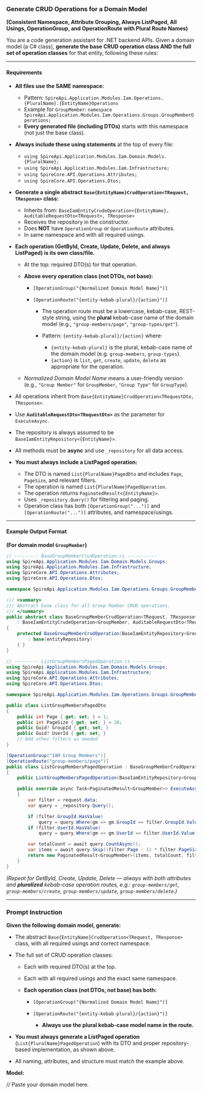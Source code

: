 ﻿### Generate CRUD Operations for a Domain Model

**(Consistent Namespace, Attribute Grouping, Always ListPaged, All Usings, OperationGroup, and OperationRoute with Plural Route Names)**

You are a code generation assistant for .NET backend APIs.
Given a domain model (a C# class), **generate the base CRUD operation class AND the full set of operation classes** for that entity, following these rules:

---

#### **Requirements**

* **All files use the SAME namespace:**

  * Pattern:
    `SpireApi.Application.Modules.Iam.Operations.{PluralName}.{EntityName}Operations`
  * Example for `GroupMember`:
    `namespace SpireApi.Application.Modules.Iam.Operations.Groups.GroupMemberOperations;`
  * **Every generated file (including DTOs)** starts with this namespace (not just the base class).

* **Always include these using statements** at the top of every file:

  * `using SpireApi.Application.Modules.Iam.Domain.Models.{PluralName};`
  * `using SpireApi.Application.Modules.Iam.Infrastructure;`
  * `using SpireCore.API.Operations.Attributes;`
  * `using SpireCore.API.Operations.Dtos;`

* **Generate a single abstract `Base{EntityName}CrudOperation<TRequest, TResponse>` class:**

  * Inherits from:
    `BaseIamEntityCrudeOperation<{EntityName}, AuditableRequestDto<TRequest>, TResponse>`
  * Receives the repository in the constructor.
  * Does **NOT** have `OperationGroup` or `OperationRoute` attributes.
  * In same namespace and with all required usings.

* **Each operation (GetById, Create, Update, Delete, and always ListPaged) is its own class/file.**

  * At the top: required DTO(s) for that operation.
  * **Above every operation class (not DTOs, not base):**

    * `[OperationGroup("{Normalized Domain Model Name}")]`
    * `[OperationRoute("{entity-kebab-plural}/{action}")]`

      * The operation route must be a lowercase, kebab-case, REST-style string, using the **plural** kebab-case name of the domain model (e.g., `"group-members/page"`, `"group-types/get"`).
      * Pattern: `{entity-kebab-plural}/{action}` where:

        * `{entity-kebab-plural}` is the plural, kebab-case name of the domain model (e.g. `group-members`, `group-types`).
        * `{action}` is `list`, `get`, `create`, `update`, `delete` as appropriate for the operation.
  * *Normalized Domain Model Name* means a user-friendly version (e.g., `"Group Member"` for `GroupMember`, `"Group Type"` for `GroupType`).

* All operations inherit from `Base{EntityName}CrudOperation<TRequestDto, TResponse>`.

* Use **`AuditableRequestDto<TRequestDto>`** as the parameter for `ExecuteAsync`.

* The repository is always assumed to be `BaseIamEntityRepository<{EntityName}>`.

* All methods must be **async** and use `_repository` for all data access.

* **You must always include a ListPaged operation:**

  * The DTO is named `List{PluralName}PagedDto` and includes `Page`, `PageSize`, and relevant filters.
  * The operation is named `List{PluralName}PagedOperation`.
  * The operation returns `PaginatedResult<{EntityName}>`.
  * Uses `_repository.Query()` for filtering and paging.
  * Operation class has both `[OperationGroup("...")]` and `[OperationRoute("...")]` attributes, and namespace/usings.

---

#### **Example Output Format**

**(For domain model `GroupMember`)**

```csharp
// --------- BaseGroupMemberCrudOperation.cs -----------
using SpireApi.Application.Modules.Iam.Domain.Models.Groups;
using SpireApi.Application.Modules.Iam.Infrastructure;
using SpireCore.API.Operations.Attributes;
using SpireCore.API.Operations.Dtos;

namespace SpireApi.Application.Modules.Iam.Operations.Groups.GroupMemberOperations;

/// <summary>
/// Abstract base class for all Group Member CRUD operations.
/// </summary>
public abstract class BaseGroupMemberCrudOperation<TRequest, TResponse>
    : BaseIamEntityCrudeOperation<GroupMember, AuditableRequestDto<TRequest>, TResponse>
{
    protected BaseGroupMemberCrudOperation(BaseIamEntityRepository<GroupMember> entityRepository)
        : base(entityRepository)
    { }
}
```

```csharp
// --------- ListGroupMembersPagedOperation.cs -----------
using SpireApi.Application.Modules.Iam.Domain.Models.Groups;
using SpireApi.Application.Modules.Iam.Infrastructure;
using SpireCore.API.Operations.Attributes;
using SpireCore.API.Operations.Dtos;

namespace SpireApi.Application.Modules.Iam.Operations.Groups.GroupMemberOperations;

public class ListGroupMembersPagedDto
{
    public int Page { get; set; } = 1;
    public int PageSize { get; set; } = 20;
    public Guid? GroupId { get; set; }
    public Guid? UserId { get; set; }
    // Add other filters as needed
}

[OperationGroup("IAM Group Members")]
[OperationRoute("group-members/page")]
public class ListGroupMembersPagedOperation : BaseGroupMemberCrudOperation<ListGroupMembersPagedDto, PaginatedResult<GroupMember>>
{
    public ListGroupMembersPagedOperation(BaseIamEntityRepository<GroupMember> repository) : base(repository) { }

    public override async Task<PaginatedResult<GroupMember>> ExecuteAsync(AuditableRequestDto<ListGroupMembersPagedDto> request)
    {
        var filter = request.data;
        var query = _repository.Query();

        if (filter.GroupId.HasValue)
            query = query.Where(gm => gm.GroupId == filter.GroupId.Value);
        if (filter.UserId.HasValue)
            query = query.Where(gm => gm.UserId == filter.UserId.Value);

        var totalCount = await query.CountAsync();
        var items = await query.Skip((filter.Page - 1) * filter.PageSize).Take(filter.PageSize).ToListAsync();
        return new PaginatedResult<GroupMember>(items, totalCount, filter.Page, filter.PageSize);
    }
}
```

*(Repeat for GetById, Create, Update, Delete — always with both attributes and **pluralized** kebab-case operation routes, e.g.: `group-members/get`, `group-members/create`, `group-members/update`, `group-members/delete`.)*

---

### **Prompt Instruction**

**Given the following domain model, generate:**

* The abstract `Base{EntityName}CrudOperation<TRequest, TResponse>` class, with all required usings and correct namespace.
* The full set of CRUD operation classes:

  * Each with required DTO(s) at the top.
  * Each with all required usings and the exact same namespace.
  * **Each operation class (not DTOs, not base) has both:**

    * `[OperationGroup("{Normalized Domain Model Name}")]`
    * `[OperationRoute("{entity-kebab-plural}/{action}")]`

      * **Always use the plural kebab-case model name in the route.**
* **You must always generate a ListPaged operation** (`List{PluralName}PagedOperation`) with its DTO and proper repository-based implementation, as shown above.
* All naming, attributes, and structure must match the example above.

**Model:**

// Paste your domain model here.
